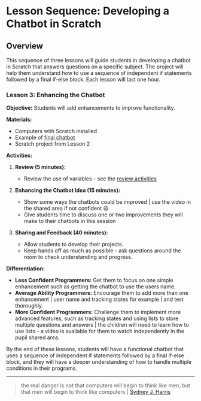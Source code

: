 # Lesson Sequence: Developing a Chatbot in Scratch

## Overview
This sequence of three lessons will guide students in developing a chatbot in Scratch that answers questions on a specific subject. The project will help them understand how to use a sequence of independent if statements followed by a final if-else block. Each lesson will last one hour.

### Lesson 3: Enhancing the Chatbot

**Objective:** Students will add enhancements to improve functionality.

**Materials:**
- Computers with Scratch installed
- Example of [final chatbot](https://scratch.mit.edu/projects/1043346041/)
- Scratch project from Lesson 2

**Activities:**

1. **Review (5 minutes):**
   - Review the use of variables - see the [review activities](review.md)

2. **Enhancing the Chatbot Idea (15 minutes):**
   - Show some ways the chatbots could be improved | use the video in the shared area if not confident 😃
   - Give students time to discuss one or two improvements they will make to their chatbots in this session

4. **Sharing and Feedback (40 minutes):**
   - Allow students to develop their projects.
   - Keep hands off as much as possible - ask questions around the room to check understanding and progress.

**Differentiation:**
- **Less Confident Programmers:** Get them to focus on one simple enhancement such as getting the chatbot to use the users name.
- **Average Ability Programmers:** Encourage them to add more than one enhancement | user name and tracking states for example | and test thoroughly.
- **More Confident Programmers:** Challenge them to implement more advanced features, such as tracking states and using lists to store multiple questions and answers | the children will need to learn how to use lists - a video is available for them to watch independently in the pupil shared area.

By the end of these lessons, students will have a functional chatbot that uses a sequence of independent if statements followed by a final if-else block, and they will have a deeper understanding of how to handle multiple conditions in their programs.

---

> the real danger is not that computers will begin to think like men, but that men will begin to think like computers | [Sydney J. Harris](https://en.wikipedia.org/wiki/Sydney_J._Harris)
